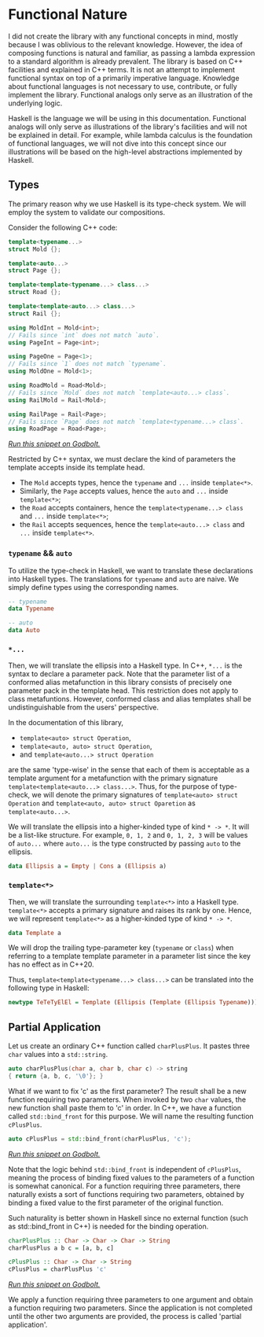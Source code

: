 <!-- Copyright 2024 Feng Mofan
SPDX-License-Identifier: Apache-2.0 -->

# Functional Nature

I did not create the library with any functional concepts in mind, mostly because I was oblivious to the relevant knowledge.
However, the idea of composing functions is natural and familiar, as passing a lambda expression to a standard algorithm is already prevalent.
The library is based on C++ facilities and explained in C++ terms.
It is not an attempt to implement functional syntax on top of a primarily imperative language.
Knowledge about functional languages is not necessary to use, contribute, or fully implement the library.
Functional analogs only serve as an illustration of the underlying logic.

Haskell is the language we will be using in this documentation.
Functional analogs will only serve as illustrations of the library's facilities and will not be explained in detail.
For example, while lambda calculus is the foundation of functional languages, we will not dive into this concept since our illustrations will be based on the high-level abstractions implemented by Haskell.

## Types

The primary reason why we use Haskell is its type-check system.
We will employ the system to validate our compositions.

Consider the following C++ code:

```C++
template<typename...>
struct Mold {};

template<auto...>
struct Page {};

template<template<typename...> class...>
struct Road {};

template<template<auto...> class...>
struct Rail {};

using MoldInt = Mold<int>;
// Fails since `int` does not match `auto`.
using PageInt = Page<int>;

using PageOne = Page<1>;
// Fails since `1` does not match `typename`.
using MoldOne = Mold<1>;

using RoadMold = Road<Mold>;
// Fails since `Mold` does not match `template<auto...> class`.
using RailMold = Rail<Mold>;

using RailPage = Rail<Page>;
// Fails since `Page` does not match `template<typename...> class`.
using RoadPage = Road<Page>;
```

[*Run this snippet on Godbolt.*](https://godbolt.org/#z:OYLghAFBqd5QCxAYwPYBMCmBRdBLAF1QCcAaPECAMzwBtMA7AQwFtMQByARg9KtQYEAysib0QXACx8BBAKoBnTAAUAHpwAMvAFYTStJg1DIApACYAQuYukl9ZATwDKjdAGFUtAK4sGIMwCcpK4AMngMmAByPgBGmMT%2BAOykAA6oCoRODB7evv5BaRmOAmER0SxxCWbJdpgOWUIETMQEOT5%2BgbaY9sUMjc0EpVGx8Um2TS1teZ0KE4PhwxWj1QCUtqhexMjsHASYLCkGeyYAzG4EAJ4pjKyYAHQPp9gmGgCCs8ReDgDUALKe6G%2BJkSVkSABFTlY3i9XnsDkdMKc3EwvEQHncnjCPl8CN9lExgJggSDgRCTlDXjC4YcmMcztSEUjLtdmGx0U9vsgDAoFOyTs83tifgAlVBMQHA0FkilU/Y0unnOWMs4otGPfmc7m89UC94ET4iph0YlSyEwmFeDJGP4AgCSgiBJzBNto6CR4QImPJMIA9D7vgAxI20BTfK3bIEANg0HpM0e%2B6FQmFDDFQuJYtOQCCjGlVqDjGgxb0t4WAeIJmHtuNOzvxhPdgi9MuLVrLdcwAHkIo7axWkVwm77/UG6KHw0SCwP44nk99U%2BnM9mC8ybmwC0XXiXrf9XV2J06XW6zgP%2BWboS3S99ReKdxKD9ej25b4O3n7A8Gx%2BEIwXn9Okym02%2BDMCCzHMGVpREVVRVA%2BWwTUmB5dcLVbK9g1vHtULoJFn1Pb1z03FDhWDdsMKIrCznbF9XjfEcQzDL8J2jSi/1necgMXMClQgpkrlXe4dXgxDow3LcywfEiayvMVH0o3CLA4NZaE4ABWXg/A4LRSFQTg3Gsawww2LYJzME4eFIAhNAUtYAGsQGUwszECAAODQAmUpzIxOSRqkkSN9E4SReBYCQNA0Uh1M07SOF4BQQDCiyNIU0g4FgGBEBADYCBSVFyEoNADjoeJIluThVA8gBaSNJG%2BYBkGQb4pDuMxeEwfAiGIPB0D0fhBBEMR2CkGRBEUFR1ES0hdC4UgAHdiCYFJOB4RSVLUyytM4DtUWy3FUCob4ysjSrqtq%2BrGrMb4IA8Ar6GIIETK4FZeASrQ1ggJB8pSQqyAoCAPq%2BkBgCkMw%2BDoPZiFiiAYjWmJwmaC5Ft4GHmGIC4OxibQ6gSsz8rYQQu1oeHxqwGIvGAZFaBDBHSCwDMjHEIm8GITG8AAN2TNbMFUOpUR2MyPW6NbaDwGI5pRjwsDW/U8GC7heDZ4gYnSTAwX2QxgCFoxLLWKgDGABQADU8EwaaOxZKmeuEURxEGi2RrUNbJv0NWUD0yx9GF2LIDWVAUl6WKOHK2YjzBUxLGsMxIvljqsE9iA1lqepnAgVwpj8KbQgWcpKj0QpMgEVOc/SPOGCGLPRimhPen6SZPHaPRK4aOZS5GBIK7mAu24GZullb%2BPDO2CRlo4VTwrWqL9oqqqarqhrJCai7cEIEg7tMx7zK1tYEEwcVRjj0hbMkE47gCE5EkkDRvN80LlMjIIlI4QLSGC0y7kjLhIycgInPf5TJC4ZST5%2BQirwKKMU4rr0Sq9NKb0MpbRyj9P6N1ipsE4M0FgLNEjlSYPBa0XAAh3C4HcTSrUl7R26rIPq1tpC2yUPbcauhgazXmgjIeI9gHrQ4JtLKqJvi7W%2BGgjBWCcFljwQQohF0rqfRuivMwa9npJRgYg%2BIuVfqoGuqMARmCuRqzwVwMKNBaBgwhlDcaSM4ZUzMSjNGGMHBUxxowAg%2BNCaaWJqTcmlNZbU1VnTHYLjGbMzZv7YhXNkA8ypvze%2BmkhYizhuLXxT0OoyzMvLRWSgVa03VqWLWfBdYGyNibM2niLaUIGtQ2QdsxqaQYU7TWocrBu2ibHb2vssj%2B0DgQYOdTw6R3iNHdmXsug9CyC4Bg7ha55HTqM7u2cpq516B3VIRdejTPLoM5mAhq6tHGWnNZic%2BhN0zi3eu7dtnHK7ocnug91ibAHg9fyw9VrjXHpooR2jcH4MIRoBebVl7mFXk9DepAt47wSHve%2Bj9n74IvokABiREheTML5P%2Bo8nmcDAfFbJKV0qZW2iopRxBkE7DQVPFgCgWb1RZqIhEswWo/LIVNYpVtSlDXkLQypOgQAnBmnNBastWGPMihtOBO09rEuqqS8l3xKX4OpbiS6aipHxBXicORmL3oKq%2BnijVN0QDkpSCkAA%2BtKg1sqDVipBoY%2BIxjoawxRhY21qN0aYzsWo3GjiGAEzWq4smYgPFmRpmremfimb1ECRzEJYTPERMFsLUWFw4mS0SVTFJSt0mBqyZAnJBI8nG1Nowc2FCmUSDKcNNlDtOU1OMK7GwjT4DNL9pwH0QcXZh0sBHEBUdOr9L3g3JOKdTmTPQCs1uiyihZAWXMrIw767dHWfsgYCze3zpaNOzuNdcg7NmOcsoRy7kKH7gNflKLBUcH4cQFgJKyUUqpRBWY3zSErwegCyBm9t5YFBUPCF%2BQ7gnBOMpeyf9Qq/sSB/Y9IC0W2HAfIlYNkQCSHwXCjQeCL5cBOJGZSiQzC/3uScAV4HooQJekPZqYGOHPqI6QeWGRnCSCAA)

Restricted by C++ syntax,  we must declare the kind of parameters the template accepts inside its template head.

- The `Mold` accepts types, hence the `typename` and `...` inside `template<*>`.
- Similarly, the `Page` accepts values, hence the `auto` and `...` inside `template<*>`;
- the `Road` accepts containers, hence the `template<typename...> class` and `...` inside `template<*>`;
- the `Rail` accepts sequences, hence the `template<auto...> class` and `...` inside `template<*>`.

### `typename` && `auto`

To utilize the type-check in Haskell, we want to translate these declarations into Haskell types.
The translations for `typename` and `auto` are naive.
We simply define types using the corresponding names.

```Haskell
-- typename
data Typename

-- auto
data Auto
```

### `*...`

Then, we will translate the ellipsis into a Haskell type.
In C++, `*...` is the syntax to declare a parameter pack.
Note that the parameter list of a conformed alias metafunction in this library consists of precisely one parameter pack in the template head.
This restriction does not apply to class metafuntions.
However, conformed class and alias templates shall be undistinguishable from the users' perspective.

In the documentation of this library,

- `template<auto> struct Operation`,
- `template<auto, auto> struct Operation`,
- and `template<auto...> struct Operation`

are the same 'type-wise' in the sense that each of them is acceptable as a template argument for a metafunction with the primary signature `template<template<auto...> class...>`.
Thus, for the purpose of type-check, we will denote the primary signatures of `template<auto> struct Operation` and `template<auto, auto> struct Oparetion` as `template<auto...>`.

We will translate the ellipsis into a higher-kinded type of kind `* -> *`.
It will be a list-like structure.
For example, `0, 1, 2` and `0, 1, 2, 3` will be values of `auto...` where `auto...` is the type constructed by passing `auto` to the ellipsis.

```Haskell
data Ellipsis a = Empty | Cons a (Ellipsis a)
```

### `template<*>`

Then, we will translate the surrounding `template<*>` into a Haskell type.
`template<*>` accepts a primary signature and raises its rank by one. Hence, we will represent `template<*>` as a higher-kinded type of kind `* -> *`.

```Haskell
data Template a
```

We will drop the trailing type-parameter key (`typename` or `class`) when referring to a template template parameter in a parameter list since the key has no effect as in C++20.

Thus, `template<template<typename...> class...>` can be translated into the following type in Haskell:

```Haskell
newtype TeTeTyElEl = Template (Ellipsis (Template (Ellipsis Typename)))
```

## Partial Application

Let us create an ordinary C++ function called `charPlusPlus`.
It pastes three `char` values into a `std::string`.

```C++
auto charPlusPlus(char a, char b, char c) -> string 
{ return {a, b, c, '\0'}; }
```

What if we want to fix 'c' as the first parameter?
The result shall be a new function requiring two parameters.
When invoked by two `char` values, the new function shall paste them to 'c' in order.
In C++, we have a function called `std::bind_front` for this purpose.
We will name the resulting function `cPlusPlus`.

```C++
auto cPlusPlus = std::bind_front(charPlusPlus, 'c');
```

[*Run this snippet on Godbolt.*](https://godbolt.org/#z:OYLghAFBqd5QCxAYwPYBMCmBRdBLAF1QCcAaPECAMzwBtMA7AQwFtMQByARg9KtQYEAysib0QXACx8BBAKoBnTAAUAHpwAMvAFYTStJg1DIApACYAQuYukl9ZATwDKjdAGFUtAK4sGErqSuADJ4DJgAcj4ARpjEIACspAAOqAqETgwe3r7%2ByanpAiFhkSwxcYl2mA4ZQgRMxARZPn5cAZXVArX1BEUR0bEJtnUNTTmtQ929JWUJAJS2qF7EyOwc5gDMocjeWADUJutuTgoExJisB9gmGgCCG1s7mPuHVF4MHcy0l9d3t15pRl2zDYCiSTBWuxO6AOVj%2BAOAQNYmFB4KeUJAICSBhWCE8WGIChhPx%2BTC8RF2yAQ9WU3gUNP%2BEEp9V2TFIFKpxF2UTZTM5yFmuwAtJdIadQgjiQB2WE3XZy3ZnAhLBj7aWsrk8tlgNbxNwabUmSUAESJt0NJrNt1J5OQ9LptOeRtF6AxUVC6AA%2BlRiLJGRy7XatRxkNrZqbfjdQgRdiwmKFdhAw2bpT95RTFtGDm4s%2BzqbS7RBtSHeLsDZZtUHrKHntnDqWdW4GAb1jK02gyTWc7b87TC2tyyWyxZQ%2BHzRx5rROPFeH4OFpSKhONnLNZIYtlk8NjxSARNOP5gBrBJcAB0krMZkkZklAA5JABOKSXsz6TiSXgsCQaDSkWfzxccLwCggD%2Bu5zuOpBwLAMCICAmCqFUZIkOQlD1MAdKGJgtBCLiADus7bmgLBJHQTCOAIyiYdheF/rwREkfQcTAE%2BpD0XQsThEinB0agxHscQADyZI4ag%2BF7oECHIDcxDodxElVLU%2BCzrw/CCCIYjsFIMiCIoKjqOBpC6AEBhGCg1jWPoeBRMBkDzKgSTkQwwEcIKUIHEapgrpYZj/gAbrExB4FgNmJqQxBvI4bAACqoJ4IXzAo64rHoUKhJRYTUaJBG8LhxBMEknA8BOU4zuJAHYJJSGcqoN4AGyCrVki7MAyDILsUgnmYCbLlYlhsrghAkPsZjrFwsy8GBWizIeICSJIJ5cHVN4aLV36PnN6zxIkk4cO%2BpCfqNJ4aJIGj3sdkrrKtS0BLRC5ycBoF7vMUGwfBiFEGQFAQGhGEZSJYncDxfEGI56VYf9t1sYxKAmcxj4/lDHFcYBrG8QxsRCcINHiW9Ukyc5vC44poRyapwiiOIWlk7pajiboL6w2ZXk2LQVnxQuDkZM5rkENC6weeZ3l%2BQFQXIvA8zhYIeDRbFtDs4lSzJW0vNpVREOFTleUFYDxUcNOv5lZwFXvUNNX1Y1FKw%2B194LUd3WCzYuwDR9w2jeNO5PfMCDnPilC63tB1mEdtVcBoZg3pd8SPlwZhbQbBkAUBeiTRBL0QEguNVSh3342DmUA4RaOkaDavYwZiNxL5yBJEkHq%2BVw94eiDyIEB6qiNajwNI2wckV5j6sGbj0mySjRMq8p2nkxpEjSNTSi0wZujrPohjGA7lnWeLHOOc5AD06Keb1Fg%2BbwqD%2BcQgXBVvkuRZgMVxVvCsbil495wP265flGu6/rt3lZVLt25NRYAoKuux6422bice2zN%2Br4Bdlud2KdpqkG9kwX2oUdoBxAJdE8N57zLVqrVfBy0NAN0uvHf890QIe3Aigo8kgbydUlJKeI54uDxA0DeNhUdpA7XWKVBOclkG6zMIIqhKMRGkHPmkZwkggA)

Note that the logic behind `std::bind_front` is independent of `cPlusPlus`, meaning the process of binding fixed values to the parameters of a function is somewhat canonical.
For a function requiring three parameters, there naturally exists a sort of functions requiring two parameters, obtained by binding a fixed value to the first parameter of the original function.

Such naturality is better shown in Haskell since no external function (such as std::bind_front in C++) is needed for the binding operation.

```Haskell
charPlusPlus :: Char -> Char -> Char -> String
charPlusPlus a b c = [a, b, c]

cPlusPlus :: Char -> Char -> String
cPlusPlus = charPlusPlus 'c'
```

[*Run this snippet on Godbolt.*](https://godbolt.org/#g:!((g:!((g:!((h:codeEditor,i:(filename:'1',fontScale:14,fontUsePx:'0',j:1,lang:haskell,selection:(endColumn:32,endLineNumber:16,positionColumn:32,positionLineNumber:16,selectionStartColumn:32,selectionStartLineNumber:16,startColumn:32,startLineNumber:16),source:'module+Main+where%0A%0AcharPlusPlus+::+Char+-%3E+Char+-%3E+Char+-%3E+String%0AcharPlusPlus+a+b+c+%3D+%5Ba,+b,+c%5D%0A%0AcPlusPlus+::+Char+-%3E+Char+-%3E+String%0AcPlusPlus+%3D+charPlusPlus+!'c!'%0A%0AcPositivelyPlus+::+Char+-%3E+String%0AcPositivelyPlus+%3D+cPlusPlus+!'%2B!'%0A%0Amain::IO()%0Amain+%3D+do%0A++++print+$+charPlusPlus+!'c!'+!'%2B!'+!'%2B!'%0A++++print+$+cPlusPlus+!'%2B!'+!'%2B!'%0A++++print+$+cPositivelyPlus+!'%2B!'%0A'),l:'5',n:'0',o:'Haskell+source+%231',t:'0')),k:59.793739170473714,l:'4',m:100,n:'0',o:'',s:0,t:'0'),(g:!((h:executor,i:(argsPanelShown:'1',compilationPanelShown:'0',compiler:ghc961,compilerName:'',compilerOutShown:'0',execArgs:'',execStdin:'',fontScale:14,fontUsePx:'0',j:1,lang:haskell,libs:!(),options:'',overrides:!(),runtimeTools:!(),source:1,stdinPanelShown:'1',tree:0,wrap:'1'),l:'5',n:'0',o:'Executor+x86-64+ghc+9.6.1+(Haskell,+Editor+%231)',t:'0')),k:40.206260829526286,l:'4',n:'0',o:'',s:0,t:'0')),l:'2',m:100,n:'0',o:'',t:'0')),version:4)

We apply a function requiring three parameters to one argument and obtain a function requiring two parameters.
Since the application is not completed until the other two arguments are provided, the process is called 'partial application'.
